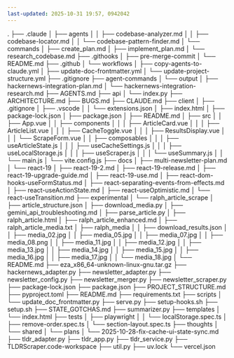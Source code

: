 ```yaml
---
last-updated: 2025-10-31 19:57, 0942042
---
```


.
├── .claude
│   ├── agents
│   │   ├── codebase-analyzer.md
│   │   ├── codebase-locator.md
│   │   └── codebase-pattern-finder.md
│   └── commands
│       ├── create_plan.md
│       ├── implement_plan.md
│       └── research_codebase.md
├── .githooks
│   ├── pre-merge-commit
│   └── README.md
├── .github
│   └── workflows
│       ├── copy-agents-to-claude.yml
│       ├── update-doc-frontmatter.yml
│       └── update-project-structure.yml
├── .gitignore
├── agent-commands
│   └── output
│       ├── hackernews-integration-plan.md
│       └── hackernews-integration-research.md
├── AGENTS.md
├── api
│   └── index.py
├── ARCHITECTURE.md
├── BUGS.md
├── CLAUDE.md
├── client
│   ├── .gitignore
│   ├── .vscode
│   │   └── extensions.json
│   ├── index.html
│   ├── package-lock.json
│   ├── package.json
│   ├── README.md
│   ├── src
│   │   ├── App.vue
│   │   ├── components
│   │   │   ├── ArticleCard.vue
│   │   │   ├── ArticleList.vue
│   │   │   ├── CacheToggle.vue
│   │   │   ├── ResultsDisplay.vue
│   │   │   └── ScrapeForm.vue
│   │   ├── composables
│   │   │   ├── useArticleState.js
│   │   │   ├── useCacheSettings.js
│   │   │   ├── useLocalStorage.js
│   │   │   ├── useScraper.js
│   │   │   └── useSummary.js
│   │   └── main.js
│   └── vite.config.js
├── docs
│   ├── multi-newsletter-plan.md
│   └── react-19
│       ├── react-19-2.md
│       ├── react-19-release.md
│       ├── react-19-upgrade-guide.md
│       ├── react-19-use.md
│       ├── react-dom-hooks-useFormStatus.md
│       ├── react-separating-events-from-effects.md
│       ├── react-useActionState.md
│       ├── react-useOptimistic.md
│       └── react-useTransition.md
├── experimental
│   └── ralph_article_scrape
│       ├── article_structure.json
│       ├── download_media.py
│       ├── gemini_api_troubleshooting.md
│       ├── parse_article.py
│       ├── ralph_article.html
│       ├── ralph_article_enhanced.md
│       ├── ralph_article_media.txt
│       ├── ralph_media
│       │   ├── download_results.json
│       │   ├── media_02.jpg
│       │   ├── media_05.jpg
│       │   ├── media_07.jpg
│       │   ├── media_08.png
│       │   ├── media_11.jpg
│       │   ├── media_12.jpg
│       │   ├── media_13.jpg
│       │   ├── media_14.jpg
│       │   ├── media_15.jpg
│       │   ├── media_16.jpg
│       │   ├── media_17.jpg
│       │   └── media_18.jpg
│       └── README.md
├── eza_x86_64-unknown-linux-gnu.tar.gz
├── hackernews_adapter.py
├── newsletter_adapter.py
├── newsletter_config.py
├── newsletter_merger.py
├── newsletter_scraper.py
├── package-lock.json
├── package.json
├── PROJECT_STRUCTURE.md
├── pyproject.toml
├── README.md
├── requirements.txt
├── scripts
│   └── update_doc_frontmatter.py
├── serve.py
├── setup-hooks.sh
├── setup.sh
├── STATE_GOTCHAS.md
├── summarizer.py
├── templates
│   └── index.html
├── tests
│   ├── playwright
│   │   └── localStorage.spec.ts
│   ├── remove-order.spec.ts
│   └── section-layout.spec.ts
├── thoughts
│   └── shared
│       └── plans
│           └── 2025-10-28-fix-cache-ui-state-sync.md
├── tldr_adapter.py
├── tldr_app.py
├── tldr_service.py
├── TLDRScraper.code-workspace
├── util.py
├── uv.lock
└── vercel.json
